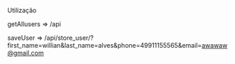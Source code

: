 Utilização

getAllusers => /api

saveUser => /api/store_user/?first_name=willian&last_name=alves&phone=49911155565&email=awawaw@gmail.com
